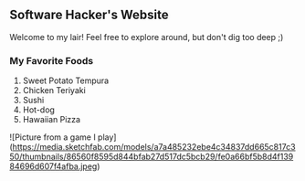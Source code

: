 ## Software Hacker's Website

Welcome to my lair! Feel free to explore around, but don't dig too deep ;)

### My Favorite Foods

1. Sweet Potato Tempura
2. Chicken Teriyaki
3. Sushi
4. Hot-dog
5. Hawaiian Pizza

![Picture from a game I play] (https://media.sketchfab.com/models/a7a485232ebe4c34837dd665c817c350/thumbnails/86560f8595d844bfab27d517dc5bcb29/fe0a66bf5b8d4f13984696d607f4afba.jpeg)
